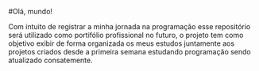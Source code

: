 #Olá, mundo!

Com intuito de registrar a minha jornada na programação esse repositório será utilizado como portifólio profissional no futuro, o projeto tem como objetivo exibir de forma organizada os meus estudos juntamente aos projetos criados desde a primeira semana estudando programação sendo atualizado consatemente.
